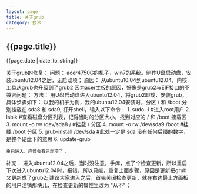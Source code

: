 ```yaml
---
layout: page
title: 关于grub
category: 技术
---
```

<h2>{{page.title}}</h2>
<p>{{page.date | date_to_string}}</p>
关于grub的修复：
问题：
	acer4750G的机子，win7的系统。制作U盘启动盘，安装ubuntu12.04之后，无启动项；
原因：
	从ubuntu10.04到ubuntu12.04，内核工具从grub也升级到了grub2,因为acer主板的原因，好像是grub2与EIF接口的不兼容问题；
方法：
	用U盘启动盘进入ubuntu12.04，将grub2卸载，安装grub，具体步骤如下：
	以我的机子为例，我的ubuntu12.04安装时，分区 / 和 /boot,分别挂载在 sda8 和 sda9,
	打开shell，输入以下命令：
	1.	sudo -i		#进入root用户
	2.	lsblk		#查看磁盘分区列表，记得当时的分区大小，找到对应的 / 和 /boot 挂载区
	3.	mount -o rw /dev/sda8 / 	#挂载 / 分区
	4.	mount -o rw /dev/sda9 /boot #挂载 /boot 分区
	5.	grub-install /dev/sda		#此处一定是 sda 没有任何后缀的数字，是整个硬盘下的意思
	6.	update-grub
	
	重启进入，应该会有启动项了；
	
补充：
	进入ubuntu12.04之后，当时没注意，手痒，点了个检查更新，所以重启下次进入ubuntu12.04时，报错，所以只能，重复上面步骤，原因是更新把grub又更新成了grub2;
	建议大家进入之后，首先关闭检查更新，就在右边最上方面板的用户注销那块儿，在检查更新的属性里改为 "从不"；
